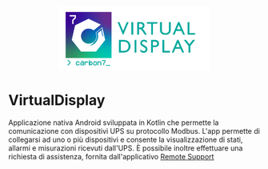 <div align="center">
  <img src="https://github.com/Carbon7team/MultimediaResources/blob/main/Logos%20%26%20Backgrounds/VD_Tavola%20disegno%201.png" alt="logo" width=60% />
</div>

# VirtualDisplay

Applicazione nativa Android sviluppata in Kotlin che permette la comunicazione con dispositivi UPS su protocollo Modbus. L'app permette di collegarsi ad uno o più dispositivi e consente la visualizzazione di stati, allarmi e misurazioni ricevuti dall'UPS. È possibile inoltre effettuare una richiesta di assistenza, fornita dall'applicativo [Remote Support](https://github.com/Carbon7team/remotesupport)
